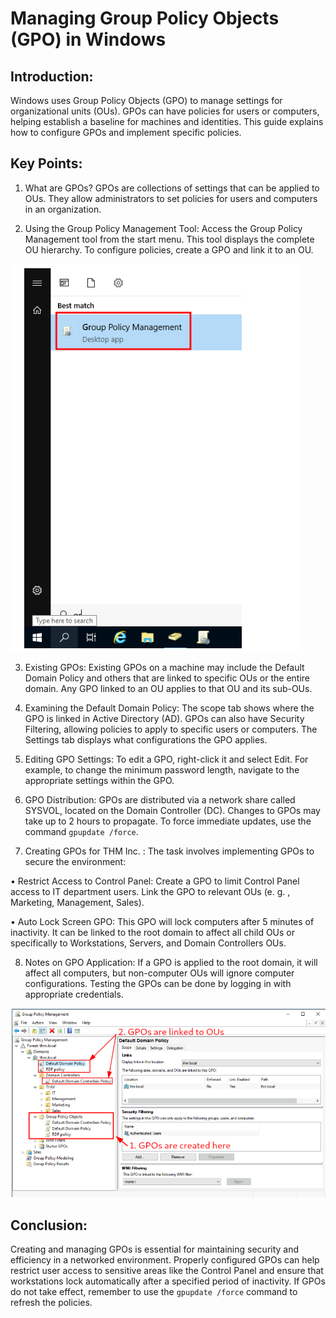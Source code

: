 # Managing Group Policy Objects (GPO) in Windows 

## Introduction: 
Windows uses Group Policy Objects (GPO) to manage settings for organizational units (OUs). GPOs can have policies for users or computers, helping establish a baseline for machines and identities. This guide explains how to configure GPOs and implement specific policies. 

## Key Points: 

1. What are GPOs? 
GPOs are collections of settings that can be applied to OUs. They allow administrators to set policies for users and computers in an organization. 

2. Using the Group Policy Management Tool: 
Access the Group Policy Management tool from the start menu. This tool displays the complete OU hierarchy. To configure policies, create a GPO and link it to an OU. 

![alt text](image-4.png)

3. Existing GPOs: 
Existing GPOs on a machine may include the Default Domain Policy and others that are linked to specific OUs or the entire domain. Any GPO linked to an OU applies to that OU and its sub-OUs. 

4. Examining the Default Domain Policy: 
The scope tab shows where the GPO is linked in Active Directory (AD). GPOs can also have Security Filtering, allowing policies to apply to specific users or computers. The Settings tab displays what configurations the GPO applies. 

5. Editing GPO Settings: 
To edit a GPO, right-click it and select Edit. For example, to change the minimum password length, navigate to the appropriate settings within the GPO. 

6. GPO Distribution: 
GPOs are distributed via a network share called SYSVOL, located on the Domain Controller (DC). Changes to GPOs may take up to 2 hours to propagate. To force immediate updates, use the command `gpupdate /force`. 

7. Creating GPOs for THM Inc. : 
The task involves implementing GPOs to secure the environment: 

• Restrict Access to Control Panel: 
Create a GPO to limit Control Panel access to IT department users. Link the GPO to relevant OUs (e. g. , Marketing, Management, Sales). 

• Auto Lock Screen GPO: 
This GPO will lock computers after 5 minutes of inactivity. It can be linked to the root domain to affect all child OUs or specifically to Workstations, Servers, and Domain Controllers OUs. 

8. Notes on GPO Application: 
If a GPO is applied to the root domain, it will affect all computers, but non-computer OUs will ignore computer configurations. Testing the GPOs can be done by logging in with appropriate credentials. 

![alt text](image-5.png)



## Conclusion: 
Creating and managing GPOs is essential for maintaining security and efficiency in a networked environment. Properly configured GPOs can help restrict user access to sensitive areas like the Control Panel and ensure that workstations lock automatically after a specified period of inactivity. If GPOs do not take effect, remember to use the `gpupdate /force` command to refresh the policies.